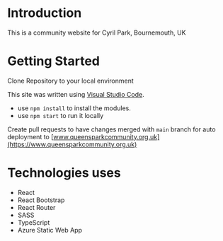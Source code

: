 # Introduction 
This is a community website for Cyril Park, Bournemouth, UK

# Getting Started

Clone Repository to your local environment

This site was written using [Visual Studio Code](https://code.visualstudio.com/).

- use `npm install` to install the modules.
- use `npm start` to run it locally

Create pull requests to have changes merged with `main` branch for auto deployment to [www.queensparkcommunity.org.uk](https://www.queensparkcommunity.org.uk)

# Technologies uses
- React
- React Bootstrap
- React Router
- SASS
- TypeScript
- Azure Static Web App
